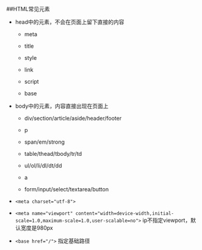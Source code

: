 ##HTML常见元素

- head中的元素，不会在页面上留下直接的内容

    - meta
    
    - title
    
    - style
    
    - link
    
    - script
    
    - base

- body中的元素，内容直接出现在页面上

    - div/section/article/aside/header/footer

    - p
    
    - span/em/strong
    
    - table/thead/tbody/tr/td
    
    - ul/ol/li/dl/dt/dd
    
    - a
    
    - form/input/select/textarea/button

- `<meta charset="utf-8">`

- `<meta name="viewport" content="width=device-width,initial-scale=1.0,maximum-scale=1.0,user-scalable=no">`    ip不指定viewport，默认宽度是980px

- `<base href="/">`    指定基础路径






























